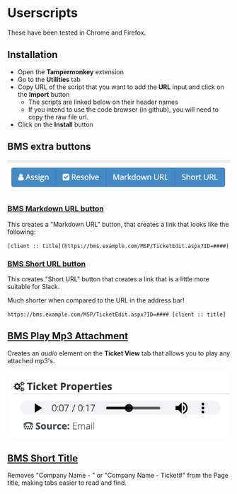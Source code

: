 #  Userscripts

These have been tested in Chrome and Firefox.

## Installation

- Open the **Tampermonkey** extension
- Go to the **Utilities** tab
- Copy URL of the script that you want to add the **URL** input and click on the **Import** button
  - The scripts are linked below on their header names
  - If you intend to use the code browser (in github), you will need to copy the raw file url.
- Click on the **Install** button

## BMS extra buttons

![BMS URL buttons](/screenshots/bms-extra-buttons.png)

### [BMS Markdown URL button](https://raw.githubusercontent.com/outsideopen/userscripts/master/bms-markdown-url.js)

This creates a "Markdown URL" button, that creates a link that looks like the following:

`[client :: title](https://bms.example.com/MSP/TicketEdit.aspx?ID=####)`

### [BMS Short URL button](https://raw.githubusercontent.com/outsideopen/userscripts/master/bms-short-url.js)

This creates "Short URL" button that creates a link that is a little more suitable for Slack.

Much shorter when compared to the URL in the address bar!

`https://bms.example.com/MSP/TicketEdit.aspx?ID=#### [client :: title]`

## [BMS Play Mp3 Attachment](https://raw.githubusercontent.com/outsideopen/userscripts/master/bms-play-mp3-attachment.js)

Creates an *audio* element on the **Ticket View** tab that allows you to play
any attached mp3's.

![BMS MP3 Attachment Player](/screenshots/bms-play-mp3.png)

## [BMS Short Title](https://raw.githubusercontent.com/outsideopen/userscripts/master/bms-short-title.js)

Removes "Company Name - " or "Company Name - Ticket#" from the Page title, making tabs easier to read and find.
